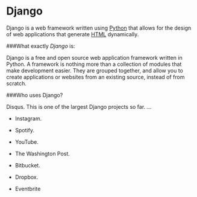 # Django


Django is a web framework written using [Python](/wiki/Python) that allows for the design of web applications that generate [HTML](/wiki/HTML) dynamically.

###What exactly *Django* is:
Django is a free and open source web application framework written in Python. A framework is nothing more than a collection of modules that make development easier. They are grouped together, and allow you to create applications or websites from an existing source, instead of from scratch.

###Who uses Django?
Disqus. This is one of the largest Django projects so far. ...
* Instagram. 
* Spotify. 
* YouTube. 
* The Washington Post. 
* Bitbucket. 
* Dropbox. 
* Eventbrite